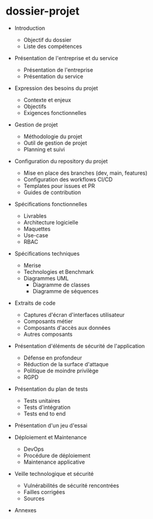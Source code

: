 # dossier-projet

- Introduction
    - Objectif du dossier
    - Liste des compétences

- Présentation de l'entreprise et du service
    - Présentation de l'entreprise
    - Présentation du service
    

- Expression des besoins du projet
    - Contexte et enjeux
    - Objectifs
    - Exigences fonctionnelles 

    
- Gestion de projet
    - Méthodologie du projet
    - Outil de gestion de projet
    - Planning et suivi 

- Configuration du repository du projet
    - Mise en place des branches (dev, main, features)
    - Configuration des workflows CI/CD
    - Templates pour issues et PR
    - Guides de contribution

- Spécifications fonctionnelles
    - Livrables
    - Architecture logicielle 
    - Maquettes
    - Use-case
    - RBAC

- Spécifications techniques
    - Merise
    - Technologies et Benchmark
    - Diagrammes UML
        - Diagramme de classes
        - Diagramme de séquences

- Extraits de code
    - Captures d'écran d'interfaces utilisateur
    - Composants métier
    - Composants d'accès aux données
    - Autres composants

- Présentation d'éléments de sécurité de l'application
    - Défense en profondeur
    - Réduction de la surface d'attaque
    - Politique de moindre privilège
    - RGPD

- Présentation du plan de tests
    - Tests unitaires
    - Tests d'intégration 
    - Tests end to end
    
- Présentation d'un jeu d'essai

- Déploiement et Maintenance
    - DevOps
    - Procédure de déploiement
    - Maintenance applicative

- Veille technologique et sécurité
    - Vulnérabilités de sécurité rencontrées
    - Failles corrigées
    - Sources

- Annexes